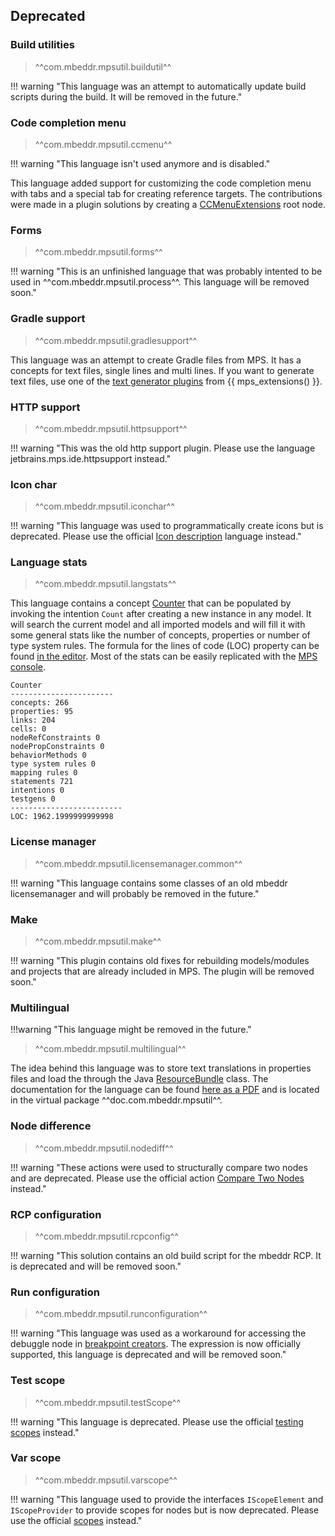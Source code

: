 ## Deprecated

### Build utilities

> ^^com.mbeddr.mpsutil.buildutil^^

!!! warning "This language was an attempt to automatically update build scripts during the build. It will be removed in the future."

### Code completion menu

> ^^com.mbeddr.mpsutil.ccmenu^^

!!! warning "This language isn't used anymore and is disabled."

This language added support for customizing the code completion menu with tabs and a special tab for creating reference
targets. The contributions were made in a plugin solutions by creating a [CCMenuExtensions](http://127.0.0.1:63320/node?ref=r%3A3d5b7b5d-2674-4caf-bdca-c100c5a0cb8e%28com.mbeddr.mpsutil.ccmenu.structure%29%2F6243347984996272104) root node.

### Forms

> ^^com.mbeddr.mpsutil.forms^^

!!! warning "This is an unfinished language that was probably intented  to be used in ^^com.mbeddr.mpsutil.process^^. This language will be removed soon."


### Gradle support

> ^^com.mbeddr.mpsutil.gradlesupport^^

This language was an attempt to create Gradle files from MPS. It has a concepts for
text files, single lines and multi lines. If you want to generate text files, use one of the
[text generator plugins](https://jetbrains.github.io/MPS-extensions/extensions/generator/plaintext-gen/) from {{ mps_extensions() }}.

### HTTP support

> ^^com.mbeddr.mpsutil.httpsupport^^

!!! warning "This was the old http support plugin. Please use the language jetbrains.mps.ide.httpsupport instead."


### Icon char

> ^^com.mbeddr.mpsutil.iconchar^^

!!! warning "This language was used to programmatically create icons but is deprecated. Please use the official [Icon description](https://www.jetbrains.com/help/mps/icon-description.html) language instead."

### Language stats

> ^^com.mbeddr.mpsutil.langstats^^

This language contains a concept [Counter](http://127.0.0.1:63320/node?ref=44ad0baa-db6e-4793-9250-f08ab386ec56%2Fr%3Aae5422b8-2aa2-4f57-80cb-0636bf6344ae%28com.mbeddr.mpsutil.langstats%2Fcom.mbeddr.mpsutil.langstats.structure%29%2F2745981761596927378) that can be populated by invoking the intention `Count` after creating a new instance in any model. It will search the current model and all imported models and will fill it with some general stats like the number of concepts, properties or number of type system rules. The formula for the lines of code (LOC) property can be found [in the editor](http://127.0.0.1:63320/node?ref=44ad0baa-db6e-4793-9250-f08ab386ec56%2Fr%3Aa9d5f5c6-b55f-4bb9-8d35-0ab16f5a6136%28com.mbeddr.mpsutil.langstats%2Fcom.mbeddr.mpsutil.langstats.editor%29%2F2745981761597143560). Most of the stats can be easily replicated with the [MPS console](https://www.jetbrains.com/help/mps/mps-console.html).

```
Counter                  
-----------------------  
concepts: 266            
properties: 95           
links: 204               
cells: 0                 
nodeRefConstraints 0     
nodePropConstraints 0    
behaviorMethods 0        
type system rules 0      
mapping rules 0          
statements 721           
intentions 0             
testgens 0               
-------------------------
LOC: 1962.1999999999998  
```

### License manager

> ^^com.mbeddr.mpsutil.licensemanager.common^^

!!! warning "This language contains some classes of an old mbeddr licensemanager and will probably be removed in the future."

### Make

> ^^com.mbeddr.mpsutil.make^^

!!! warning "This plugin contains old fixes for rebuilding models/modules and projects that are already included in MPS. The plugin will be removed soon."

### Multilingual

!!!warning "This language might be removed in the future."

> ^^com.mbeddr.mpsutil.multilingual^^

The idea behind this language was to store text translations in properties files and load the through the Java [ResourceBundle](https://docs.oracle.com/en/java/javase/11/docs/api/java.base/java/util/ResourceBundle.html) class. The documentation for the language
can be found [here as a PDF](../../files/multilingual.pdf) and is located in the virtual package ^^doc.com.mbeddr.mpsutil^^.

### Node difference

> ^^com.mbeddr.mpsutil.nodediff^^

!!! warning "These actions were used to structurally compare two nodes and are deprecated. Please use the official action [Compare Two Nodes](http://127.0.0.1:63320/node?ref=r%3A5ec7bf64-acd2-448b-8f9b-ce1b8d920038%28jetbrains.mps.vcs.plugin%29%2F8199015172308449938) instead."

### RCP configuration

> ^^com.mbeddr.mpsutil.rcpconfig^^

!!! warning "This solution contains an old build script for the mbeddr RCP. It is deprecated and will be removed soon."

### Run configuration

> ^^com.mbeddr.mpsutil.runconfiguration^^

!!! warning "This language was used as a workaround for accessing the debuggle node in [breakpoint creators](http://127.0.0.1:63320/node?ref=r%3Af516737e-c915-4042-896e-de34190042b2%28jetbrains.mps.debugger.api.lang.structure%29%2F3157158168562217892). The expression is now officially supported, this language is deprecated and will be removed soon."

### Test scope

> ^^com.mbeddr.mpsutil.testScope^^

!!! warning "This language is deprecated. Please use the official [testing scopes](https://www.jetbrains.com/help/mps/testing-languages.html#testingscopes) instead."

### Var scope

> ^^com.mbeddr.mpsutil.varscope^^

!!! warning "This language used to provide the interfaces `IScopeElement` and `IScopeProvider` to provide scopes for nodes but is now deprecated. Please use the official [scopes](https://www.jetbrains.com/help/mps/scopes.html) instead."
